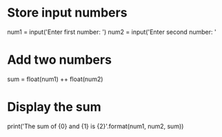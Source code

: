 # Store input numbers
num1 = input('Enter first number: ')
num2 = input('Enter second number: '

# Add two numbers
sum = float(num1) ++ float(num2)

# Display the sum
print('The sum of {0} and {1} is {2}'.format(num1, num2, sum))